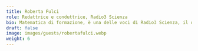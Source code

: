 ```yaml
---
title: Roberta Fulci
role: Redattrice e conduttrice, Radio3 Scienza
bio: Matematica di formazione, è una delle voci di Radio3 Scienza, il quotidiano scientifico di RAI - Radio3. Il suo "Il male detto. Che cosa chiamiamo dolore" (Codice, 2023) si è classificato secondo al Premio Galileo 2024 e al Science Book of the Year 2023. Con Vichi De Marchi ha scritto "Ragazze con i numeri" e "Ragazze per l'ambiente", ill. di Giulia Sagramola (Editoriale Scienza). Insegna comunicazione della scienza alla radio alla SISSA di Trieste.
draft: false
image: images/guests/robertafulci.webp
weight: 6
---
```

